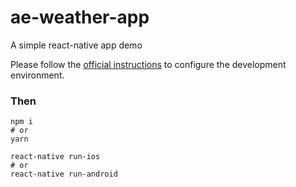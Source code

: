 # ae-weather-app
A simple react-native app demo

Please follow the [official instructions](https://facebook.github.io/react-native/) to configure the development environment.

### Then
```
npm i
# or
yarn
```
```
react-native run-ios
# or
react-native run-android
```



